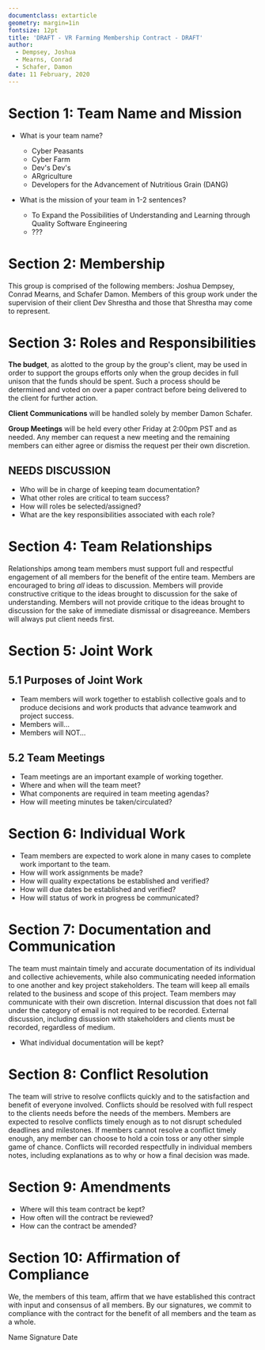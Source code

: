 ```yaml
---
documentclass: extarticle
geometry: margin=1in
fontsize: 12pt
title: 'DRAFT - VR Farming Membership Contract - DRAFT'
author:
  - Dempsey, Joshua
  - Mearns, Conrad
  - Schafer, Damon
date: 11 February, 2020
---
```


<!--
Team Contract (template)

A template for a team contract follows.  You may modify it to fit your team needs and preferences. 
Be sure to provide adequate detail to inform people of expectations and to provide a basis for evaluating teamwork and resolving differences. 
When your contract is completed submit it to your lead instructor before your first instructor/team meeting.
Plan to allocate some time at the first instructor/team meeting the review/revise this document prior to its finalization. 

====================================

I have started to fill out answers that I believe are good enough for our purposes, or that we have already determined answers too. Please edit as you see fit, and chat when necessary. This document can be converted to pdf with Pandoc. -Conrad


-->

# Section 1:  Team Name and Mission
  - What is your team name?
    - Cyber Peasants
    - Cyber Farm
    - Dev's Dev's
    - ARgriculture
    - Developers for the Advancement of Nutritious Grain (DANG)
    
  - What is the mission of your team in 1-2 sentences? 
    - To Expand the Possibilities of Understanding and Learning through Quality Software Engineering
    - ??? 

# Section 2: Membership

<!-- 
  - Who are the team members?
  - What consultants/mentors/instructional staff are associated with this team?
-->

This group is comprised of the following members: Joshua Dempsey, Conrad Mearns, and Schafer Damon. Members of this group work under the supervision of their client Dev Shrestha and those that Shrestha may come to represent.

# Section 3: Roles and Responsibilities
<!--
  - Who will be in charge of your budget?
  - Who will be the primary client contact?
  - Who will organize team meetings?
  - Who will be in charge of keeping team documentation?
  - What other roles are critical to team success?
  - How will roles be selected/assigned? 
  - What are the key responsibilities associated with each role?
-->
**The budget**, as alotted to the group by the group's client, may be used in order to support the groups efforts only when the group decides in full unison that the funds should be spent. Such a process should be determined and voted on over a paper contract before being delivered to the client for further action.

**Client Communications** will be handled solely by member Damon Schafer. 

**Group Meetings** will be held every other Friday at 2:00pm PST and as needed. Any member can request a new meeting and the remaining members can either agree or dismiss the request per their own discretion.

## NEEDS DISCUSSION
  - Who will be in charge of keeping team documentation?
  - What other roles are critical to team success?
  - How will roles be selected/assigned? 
  - What are the key responsibilities associated with each role?

# Section 4: Team Relationships
<!--  
  - Relationships among team members must support full and respectful engagement of all members for the benefit of the entire team.
  - Members will…
- Members will NOT …
-->

Relationships among team members must support full and respectful engagement of all members for the benefit of the entire team.
Members are encouraged to bring _all_ ideas to discussion.
Members will provide constructive critique to the ideas brought to discussion for the sake of understanding.
Members will not provide critique to the ideas brought to discussion for the sake of immediate dismissal or disagreeance.
Members will always put client needs first.

<!-- More? -->

# Section 5: Joint Work
## 5.1 Purposes of Joint Work
  - Team members will work together to establish collective goals and to produce decisions and work products that advance teamwork and project success.
  - Members will…
  - Members will NOT…

## 5.2 Team Meetings
  - Team meetings are an important example of working together.
  - Where and when will the team meet? 
  - What components are required in team meeting agendas?
  - How will meeting minutes be taken/circulated?

# Section 6: Individual Work
  - Team members are expected to work alone in many cases to complete work important to the team. 
  - How will work assignments be made?
  - How will quality expectations be established and verified?
  - How will due dates be established and verified?
  - How will status of work in progress be communicated? 

# Section 7: Documentation and Communication
The team must maintain timely and accurate documentation of its individual and collective achievements, while also communicating needed information to one another and key project stakeholders.
The team will keep all emails related to the business and scope of this project.
Team members may communicate with their own discretion.
Internal discussion that does not fall under the category of email is not required to be recorded.
External discussion, including disussion with stakeholders and clients must be recorded, regardless of medium.

  - What individual documentation will be kept?
  <!-- - What team documentation will be kept? -->
  <!-- - What is the process for communicating with other team members? -->
  <!-- - What is the process of communicating with your client/outside stakeholders? -->

# Section 8:  Conflict Resolution
The team will strive to resolve conflicts quickly and to the satisfaction and benefit of everyone involved.
Conflicts should be resolved with full respect to the clients needs before the needs of the members.
Members are expected to resolve conflicts timely enough as to not disrupt scheduled deadlines and milestones.
If members cannot resolve a conflict timely enough, any member can choose to hold a coin toss or any other simple game of chance.
Conflicts will recorded respectfully in individual members notes, including explanations as to why or how a final decision was made.

  <!-- - What process will be used to address conflicts? -->
  <!-- - How will team dynamics be communicated to instructors/mentors? -->

# Section 9:  Amendments

  - Where will this team contract be kept?
  - How often will the contract be reviewed?
  - How can the contract be amended?

# Section 10:  Affirmation of Compliance
We, the members of this team, affirm that we have established this contract with input and consensus of all members. By our signatures, we commit to compliance with the contract for the benefit of all members and the team as a whole.

<!-- How do we want to sign this? -->

Name
Signature
Date